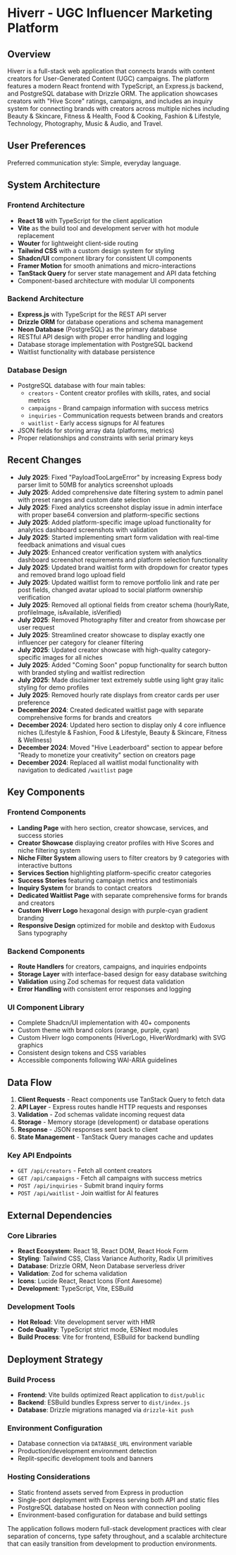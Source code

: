 # Hiverr - UGC Influencer Marketing Platform

## Overview

Hiverr is a full-stack web application that connects brands with content creators for User-Generated Content (UGC) campaigns. The platform features a modern React frontend with TypeScript, an Express.js backend, and PostgreSQL database with Drizzle ORM. The application showcases creators with "Hive Score" ratings, campaigns, and includes an inquiry system for connecting brands with creators across multiple niches including Beauty & Skincare, Fitness & Health, Food & Cooking, Fashion & Lifestyle, Technology, Photography, Music & Audio, and Travel.

## User Preferences

Preferred communication style: Simple, everyday language.

## System Architecture

### Frontend Architecture
- **React 18** with TypeScript for the client application
- **Vite** as the build tool and development server with hot module replacement
- **Wouter** for lightweight client-side routing
- **Tailwind CSS** with a custom design system for styling
- **Shadcn/UI** component library for consistent UI components
- **Framer Motion** for smooth animations and micro-interactions
- **TanStack Query** for server state management and API data fetching
- Component-based architecture with modular UI components

### Backend Architecture
- **Express.js** with TypeScript for the REST API server
- **Drizzle ORM** for database operations and schema management
- **Neon Database** (PostgreSQL) as the primary database
- RESTful API design with proper error handling and logging
- Database storage implementation with PostgreSQL backend
- Waitlist functionality with database persistence

### Database Design
- PostgreSQL database with four main tables:
  - `creators` - Content creator profiles with skills, rates, and social metrics
  - `campaigns` - Brand campaign information with success metrics
  - `inquiries` - Communication requests between brands and creators
  - `waitlist` - Early access signups for AI features
- JSON fields for storing array data (platforms, metrics)
- Proper relationships and constraints with serial primary keys

## Recent Changes
- **July 2025**: Fixed "PayloadTooLargeError" by increasing Express body parser limit to 50MB for analytics screenshot uploads
- **July 2025**: Added comprehensive date filtering system to admin panel with preset ranges and custom date selection
- **July 2025**: Fixed analytics screenshot display issue in admin interface with proper base64 conversion and platform-specific sections
- **July 2025**: Added platform-specific image upload functionality for analytics dashboard screenshots with validation
- **July 2025**: Started implementing smart form validation with real-time feedback animations and visual cues
- **July 2025**: Enhanced creator verification system with analytics dashboard screenshot requirements and platform selection functionality
- **July 2025**: Updated brand waitlist form with dropdown for creator types and removed brand logo upload field
- **July 2025**: Updated waitlist form to remove portfolio link and rate per post fields, changed avatar upload to social platform ownership verification
- **July 2025**: Removed all optional fields from creator schema (hourlyRate, profileImage, isAvailable, isVerified)
- **July 2025**: Removed Photography filter and creator from showcase per user request
- **July 2025**: Streamlined creator showcase to display exactly one influencer per category for cleaner filtering
- **July 2025**: Updated creator showcase with high-quality category-specific images for all niches
- **July 2025**: Added "Coming Soon" popup functionality for search button with branded styling and waitlist redirection
- **July 2025**: Made disclaimer text extremely subtle using light gray italic styling for demo profiles
- **July 2025**: Removed hourly rate displays from creator cards per user preference
- **December 2024**: Created dedicated waitlist page with separate comprehensive forms for brands and creators
- **December 2024**: Updated hero section to display only 4 core influence niches (Lifestyle & Fashion, Food & Lifestyle, Beauty & Skincare, Fitness & Wellness)
- **December 2024**: Moved "Hive Leaderboard" section to appear before "Ready to monetize your creativity" section on creators page
- **December 2024**: Replaced all waitlist modal functionality with navigation to dedicated `/waitlist` page

## Key Components

### Frontend Components
- **Landing Page** with hero section, creator showcase, services, and success stories
- **Creator Showcase** displaying creator profiles with Hive Scores and niche filtering system
- **Niche Filter System** allowing users to filter creators by 9 categories with interactive buttons
- **Services Section** highlighting platform-specific creator categories
- **Success Stories** featuring campaign metrics and testimonials
- **Inquiry System** for brands to contact creators
- **Dedicated Waitlist Page** with separate comprehensive forms for brands and creators
- **Custom Hiverr Logo** hexagonal design with purple-cyan gradient branding
- **Responsive Design** optimized for mobile and desktop with Eudoxus Sans typography

### Backend Components
- **Route Handlers** for creators, campaigns, and inquiries endpoints
- **Storage Layer** with interface-based design for easy database switching
- **Validation** using Zod schemas for request data validation
- **Error Handling** with consistent error responses and logging

### UI Component Library
- Complete Shadcn/UI implementation with 40+ components
- Custom theme with brand colors (orange, purple, cyan)
- Custom Hiverr logo components (HiverLogo, HiverWordmark) with SVG graphics
- Consistent design tokens and CSS variables
- Accessible components following WAI-ARIA guidelines

## Data Flow

1. **Client Requests** - React components use TanStack Query to fetch data
2. **API Layer** - Express routes handle HTTP requests and responses
3. **Validation** - Zod schemas validate incoming request data
4. **Storage** - Memory storage (development) or database operations
5. **Response** - JSON responses sent back to client
6. **State Management** - TanStack Query manages cache and updates

### Key API Endpoints
- `GET /api/creators` - Fetch all content creators
- `GET /api/campaigns` - Fetch all campaigns with success metrics
- `POST /api/inquiries` - Submit brand inquiry forms
- `POST /api/waitlist` - Join waitlist for AI features

## External Dependencies

### Core Libraries
- **React Ecosystem**: React 18, React DOM, React Hook Form
- **Styling**: Tailwind CSS, Class Variance Authority, Radix UI primitives
- **Database**: Drizzle ORM, Neon Database serverless driver
- **Validation**: Zod for schema validation
- **Icons**: Lucide React, React Icons (Font Awesome)
- **Development**: TypeScript, Vite, ESBuild

### Development Tools
- **Hot Reload**: Vite development server with HMR
- **Code Quality**: TypeScript strict mode, ESNext modules
- **Build Process**: Vite for frontend, ESBuild for backend bundling

## Deployment Strategy

### Build Process
- **Frontend**: Vite builds optimized React application to `dist/public`
- **Backend**: ESBuild bundles Express server to `dist/index.js`
- **Database**: Drizzle migrations managed via `drizzle-kit push`

### Environment Configuration
- Database connection via `DATABASE_URL` environment variable
- Production/development environment detection
- Replit-specific development tools and banners

### Hosting Considerations
- Static frontend assets served from Express in production
- Single-port deployment with Express serving both API and static files
- PostgreSQL database hosted on Neon with connection pooling
- Environment-based configuration for database and build settings

The application follows modern full-stack development practices with clear separation of concerns, type safety throughout, and a scalable architecture that can easily transition from development to production environments.